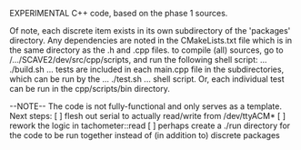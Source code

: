 EXPERIMENTAL C++ code, based on the phase 1 sources.

Of note, each discrete item exists in its own subdirectory of the 'packages' directory. Any dependencies are noted in the CMakeLists.txt file which is in the same directory as the .h and .cpp files.
to compile (all) sources, go to /.../SCAVE2/dev/src/cpp/scripts, and run the following shell script:
...
	./build.sh
...
tests are included in each main.cpp file in the subdirectories, which can be run by the
...
	./test.sh
...
shell script. Or, each individual test can be run in the cpp/scripts/bin directory.


--NOTE--
The code is not fully-functional and only serves as a template.
Next steps:
	[ ] flesh out serial to actually read/write from /dev/ttyACM*
	[ ] rework the logic in tachometer::read
	[ ] perhaps create a ./run directory for the code to be run together instead of (in addition to) discrete packages
